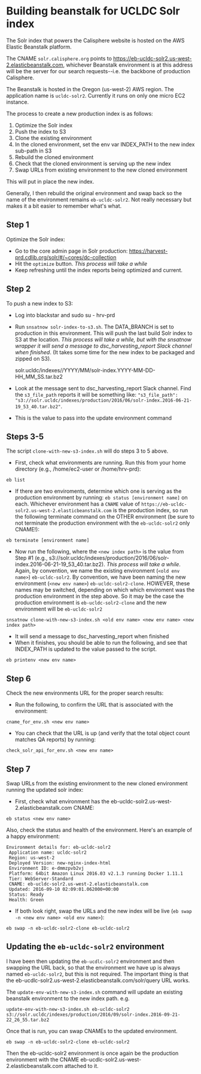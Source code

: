 # Building beanstalk for UCLDC Solr index

The Solr index that powers the Calisphere website is hosted on the AWS Elastic Beanstalk platform.

The CNAME `solr.calisphere.org` points to https://eb-ucldc-solr2.us-west-2.elasticbeanstalk.com, whichever Beanstalk environment is at this address will be the server for our search requests--i.e. the backbone of production Calisphere.

The Beanstalk is hosted in the Oregon (us-west-2) AWS region. The application name is `ucldc-solr2`. Currently it runs on only one micro EC2 instance.

The process to create a new production index is as follows:

1. Optimize the Solr index
2. Push the index to S3
3. Clone the existing environment
4. In the cloned environment, set the env var INDEX_PATH to the new index sub-path in S3
5. Rebuild the cloned environment
6. Check that the cloned environment is serving up the new index
7. Swap URLs from existing environment to the new cloned environment

This will put in place the new index.

Generally, I then rebuild the original environment and swap back so the name of the environment remains `eb-ucldc-solr2`. Not really necessary but makes it a bit easier to remember what's what.

## Step 1
Optimize the Solr index: 
* Go to the core admin page in Solr production:
https://harvest-prd.cdlib.org/solr/#/~cores/dc-collection
* Hit the `optimize` button. *This process will take a while*
* Keep refreshing until the index reports being optimized and current.

## Step 2
To push a new index to S3: 

* Log into blackstar and sudo su - hrv-prd
* Run `snsatnow solr-index-to-s3.sh`. The DATA_BRANCH is set to production in this environment.  This will push the last build Solr index to S3 at the location. *This process will take a while, but with the snsatnow wrapper it will send a message to dsc_harvesting_report Slack channel when finished*. (It takes some time for the new index to be packaged and zipped on S3).

    solr.ucldc/indexes//YYYY/MM/solr-index.YYYY-MM-DD-HH_MM_SS.tar.bz2

* Look at the message sent to dsc_harvesting_report Slack channel. Find the `s3_file_path` reports it will be something like: `"s3_file_path": "s3://solr.ucldc/indexes/production/2016/06/solr-index.2016-06-21-19_53_40.tar.bz2"`. 
* This is the value to pass into the update environment command

## Steps 3-5
The script `clone-with-new-s3-index.sh` will do steps 3 to 5 above.

* First, check what environments are running.  Run this from your home directory (e.g., /home/ec2-user or /home/hrv-prd):
```shell
eb list
```
* If there are two enviroments, determine which one is serving as the production environment by running: `eb status [environment name]` on each. Whichever environment has a `CNAME` value of `https://eb-ucldc-solr2.us-west-2.elasticbeanstalk.com` is the production index, so run the following terminate command on the OTHER environment (be sure to not terminate the production environment with the `eb-ucldc-solr2` only CNAME!):
```shell
eb terminate [environment name]
```
* Now run the following, where the `<new index path>` is the value from Step #1 (e.g., s3://solr.ucldc/indexes/production/2016/06/solr-index.2016-06-21-19_53_40.tar.bz2). *This process will take a while*.  Again, by convention, we name the existing environment (`<old env name>`) `eb-ucldc-solr2`.  By convention, we have been naming the new environment (`<new env name>`) `eb-ucldc-solr2-clone`. HOWEVER, these names may be switched, depending on which which enviroment was the production environment in the step above. So it may be the case the production environment is `eb-ucldc-solr2-clone` and the new environment will be `eb-ucldc-solr2`   
```shell
snsatnow clone-with-new-s3-index.sh <old env name> <new env name> <new index path>
```

* It will send a message to dsc_harvesting_report when finished
* When it finishes, you should be able to run the following, and see that INDEX_PATH is updated to the value passed to the script.
```shell
eb printenv <new env name>
```

## Step 6
Check the new environments URL for the proper search results:

* Run the following, to confirm the URL that is associated with the environment: 
```shell
cname_for_env.sh <new env name>
```

* You can check that the URL is up (and verify that the total object count matches QA reports) by running:
```shell
check_solr_api_for_env.sh <new env name>
```

## Step 7
Swap URLs from the existing environment to the new cloned environment running the updated solr index:

* First, check what environment has the eb-ucldc-solr2.us-west-2.elasticbeanstalk.com CNAME:
```shell
eb status <new env name>
```

Also, check the status and health of the environment.  Here's an example of a happy environment:
```
Environment details for: eb-ucldc-solr2
 Application name: ucldc-solr2
 Region: us-west-2
 Deployed Version: new-nginx-index-html
 Environment ID: e-dmmzpvb2vj
 Platform: 64bit Amazon Linux 2016.03 v2.1.3 running Docker 1.11.1
 Tier: WebServer-Standard
 CNAME: eb-ucldc-solr2.us-west-2.elasticbeanstalk.com
 Updated: 2016-09-10 02:09:01.062000+00:00
 Status: Ready
 Health: Green
 ```

* If both look right, swap the URLs and the new index will be live (`eb swap -n <new env name> <old env name>`):

```shell
eb swap -n eb-ucldc-solr2-clone eb-ucldc-solr2
```


## Updating the `eb-ucldc-solr2` environment
I have been then updating the `eb-ucdlc-solr2` environment and then swapping the URL back, so that the environment we have up is always named `eb-ucldc-solr2`, but this is not required. The important thing is that the eb-ucdlc-solr2.us-west-2.elasticbeanstalk.com/solr/query URL works.

The `update-env-with-new-s3-index.sh` command will update an existing beanstalk environment to the new index path. e.g.

`update-env-with-new-s3-index.sh eb-ucldc-solr2 s3://solr.ucldc/indexes/production/2016/09/solr-index.2016-09-21-22_26_55.tar.bz2`

Once that is run, you can swap CNAMEs to the updated environment.

`eb swap -n eb-ucldc-solr2-clone eb-ucldc-solr2`

Then the eb-ucldc-solr2 environment is once again be the production environment with the CNAME eb-ucdlc-solr2.us-west-2.elasticbeanstalk.com attached to it.

